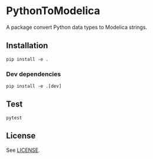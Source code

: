 # PythonToModelica

A package convert Python data types to Modelica strings.

## Installation

```
pip install -e .
```

### Dev dependencies

```
pip install -e .[dev]
```

## Test

```
pytest
```

## License

See [LICENSE](./LICENSE).
